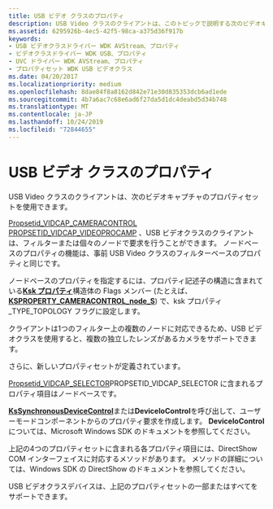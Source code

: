 ```yaml
---
title: USB ビデオ クラスのプロパティ
description: USB Video クラスのクライアントは、このトピックで説明する次のビデオキャプチャプロパティセットを使用できます。
ms.assetid: 6295926b-4ec5-42f5-98ca-a375d36f917b
keywords:
- USB ビデオクラスドライバー WDK AVStream、プロパティ
- ビデオクラスドライバー WDK USB、プロパティ
- UVC ドライバー WDK AVStream、プロパティ
- プロパティセット WDK USB ビデオクラス
ms.date: 04/20/2017
ms.localizationpriority: medium
ms.openlocfilehash: 8dae84f8a8162d842e71e30d835353dcb6ad1ede
ms.sourcegitcommit: 4b7a6ac7c68e6ad6f27da5d1dc4deabd5d34b748
ms.translationtype: MT
ms.contentlocale: ja-JP
ms.lasthandoff: 10/24/2019
ms.locfileid: "72844655"
---
```

# <a name="usb-video-class-properties"></a>USB ビデオ クラスのプロパティ


USB Video クラスのクライアントは、次のビデオキャプチャのプロパティセットを使用できます。

[Propsetid\_VIDCAP\_CAMERACONTROL](https://docs.microsoft.com/windows-hardware/drivers/stream/propsetid-vidcap-cameracontrol)
[PROPSETID\_VIDCAP\_VIDEOPROCAMP](https://docs.microsoft.com/windows-hardware/drivers/stream/propsetid-vidcap-videoprocamp) 、USB ビデオクラスのクライアントは、フィルターまたは個々のノードで要求を行うことができます。 ノードベースのプロパティの機能は、事前 USB Video クラスのフィルターベースのプロパティと同じです。

ノードベースのプロパティを指定するには、プロパティ記述子の構造に含まれている[**Ksk プロパティ**](https://docs.microsoft.com/windows-hardware/drivers/ddi/ks/ns-ks-ksidentifier)構造体の Flags メンバー (たとえば、 [**KSPROPERTY\_CAMERACONTROL\_node\_S**](https://docs.microsoft.com/windows-hardware/drivers/ddi/ksmedia/ns-ksmedia-ksproperty_cameracontrol_node_s)) で、ksk プロパティ\_TYPE\_TOPOLOGY フラグに設定します。

クライアントは1つのフィルター上の複数のノードに対応できるため、USB ビデオクラスを使用すると、複数の独立したレンズがあるカメラをサポートできます。

さらに、新しいプロパティセットが定義されています。

[Propsetid\_VIDCAP\_SELECTOR](https://docs.microsoft.com/windows-hardware/drivers/stream/propsetid-vidcap-selector)PROPSETID\_VIDCAP\_SELECTOR に含まれるプロパティ項目はノードベースです。

[**KsSynchronousDeviceControl**](https://docs.microsoft.com/windows-hardware/drivers/ddi/ksproxy/nf-ksproxy-kssynchronousdevicecontrol)または**DeviceIoControl**を呼び出して、ユーザーモードコンポーネントからのプロパティ要求を作成します。 **DeviceIoControl**については、Microsoft Windows SDK のドキュメントを参照してください。

上記の4つのプロパティセットに含まれる各プロパティ項目には、DirectShow COM インターフェイスに対応するメソッドがあります。 メソッドの詳細については、Windows SDK の DirectShow のドキュメントを参照してください。

USB ビデオクラスデバイスは、上記のプロパティセットの一部またはすべてをサポートできます。

 

 




